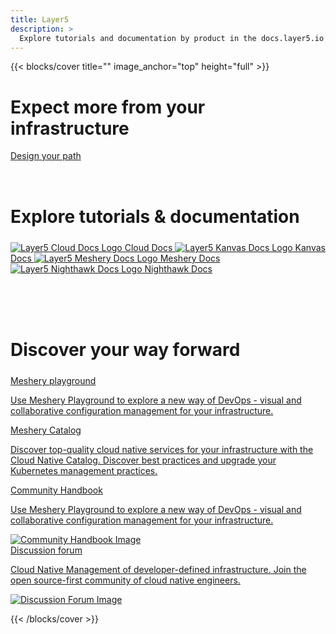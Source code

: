 ```yaml
---
title: Layer5
description: >
  Explore tutorials and documentation by product in the docs.layer5.io website; documentation and developer resources of Layer5 products.
---
```


{{< blocks/cover title="" image_anchor="top" height="full" >}}

<div class="dash-sign-container">
<h1 class="dashboard">Expect more from your infrastructure</h1>

<a href="https://www.youtube.com/watch?v=034nVaQUyME&list=PL3A-A6hPO2IO_yzN83wSJJUNQActzCJvO&index=9" class="dash-sign">Design your path</a>

</div>
<div>
<h1 style="margin:4.5rem auto 1.5rem auto">Explore tutorials & documentation</h1>
<a class="btn btn-lg btn-primary me-3 mb-4 l5btn" href="/cloud" aria-label="Cloud Docs"
onmouseover="changeImage('layer5', 'images/logos/layer5-light.svg')" onmouseout="restoreImage('layer5', 'images/logos/5-light-no-trim.svg')">
    <img id="layer5" src="images/logos/5-light-no-trim.svg" alt="Layer5 Cloud Docs Logo" />
    Cloud Docs
    <i class="fas fa-arrow-alt-circle-right ms-2"></i>
</a>
<a class="btn btn-lg btn-primary me-3 mb-4 l5btn" href="/kanvas" aria-label="Kanvas Docs"
onmouseover="changeImage('Kanvas', 'images/logos/kanvas-light.svg')" onmouseout="restoreImage('Kanvas', 'images/logos/kanvas-alt.svg')">
    <img id="Kanvas" src="images/logos/kanvas-alt.svg" alt="Layer5 Kanvas Docs Logo" />
    Kanvas Docs
    <i class="fas fa-arrow-alt-circle-right ms-2"></i>
</a>
<a class="btn btn-lg btn-primary me-3 mb-4 l5btn" href="https://docs.meshery.io" aria-label="Meshery Docs"
onmouseover="changeImage('meshery', 'images/logos/meshery-light.svg')" onmouseout="restoreImage('meshery', 'images/logos/meshery-light-icon.svg')">
    <img id="meshery" src="images/logos/meshery-light-icon.svg" alt="Layer5 Meshery Docs Logo" />
    Meshery Docs
    <i class="fas fa-arrow-alt-circle-right ms-2"></i>
</a>
<a class="btn btn-lg btn-primary me-3 mb-4 l5btn" href="https://getnighthawk.dev" aria-label="Nighthawk Docs"
  onmouseover="changeImage('nighthawk', 'images/logos/nighthawk-light.svg')" onmouseout="restoreImage('nighthawk', 'images/logos/nighthawk-logo.svg')">
    <img id="nighthawk" src="images/logos/nighthawk-logo.svg" alt="Layer5 Nighthawk Docs Logo" />
    Nighthawk Docs
    <i class="fas fa-arrow-alt-circle-right ms-2"></i>
</a>
</div>

<h1 style="margin:6.5rem auto 1.5rem auto">Discover your way forward</h1>
<div class= "product-section">
<div class="gap-20px flex-col">
<div class="flex-row gap-20px">
<div class="playground-card grow-1">
<a href="https://playground.meshery.io">
  <div class="landing-card">
    <div class= "playground-section playground-logo">
      <span class="landing-card-title">Meshery playground</span>
      <p>Use Meshery Playground to explore a new way of DevOps - visual and collaborative configuration management for your infrastructure.</p>
    </div>
  </div>
</a></div>

<div class="catalog-card">
<a href="https://meshery.layer5.io/catalog">
  <div class="landing-card">
    <div class= "catalog-section catalog-logo">
      <span class="landing-card-title">Meshery Catalog</span>
      <p>Discover top-quality cloud native services for your infrastructure with the Cloud Native Catalog. Discover best practices and upgrade your Kubernetes management practices.</p>
    </div>
  </div>
</a></div>
</div>

<div class="handbook-card">
<a href="https://layer5.io/community/handbook">
    <div class= "handbook-section landing-card">
      <div class= "landing-card-text">
        <span class="landing-card-title">Community Handbook</span>
        <p>Use Meshery Playground to explore a new way of DevOps - visual and collaborative configuration management for your infrastructure.</p>
      </div>
      <div class= "handbook-image">
        <img src="images/landing/handbook.png" alt="Community Handbook Image" />
      </div>
    </div>
</a>
</div>
</div>

<div class="forum-card">
<a href="https://discuss.layer5.io">
      <div class="forum-section landing-card">
        <div class="landing-card-text">
            <span class="landing-card-title">Discussion forum</span>
            <p>Cloud Native Management of developer-defined infrastructure. Join the open source-first community of cloud native engineers.</p>
        </div>
        <div class="forum-image">
            <img src="images/landing/discuss.png" alt="Discussion Forum Image" />
        </div>
      </div>
</a>
</div>

</div>
<!-- Wrapper close -->

<div class="dash-tangle"></div>
<div class="dash-ircle-container">
  <div class="dash-ircle"></div>
</div>

{{< /blocks/cover >}}

<script>
function changeImage(imgId, newSrc) {
    var img = document.getElementById(imgId);
    img.src = newSrc;
}

function restoreImage(imgId, originalSrc) {
    var img = document.getElementById(imgId);
    img.src = originalSrc;
}
</script>
